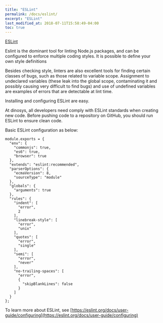 ```yaml
---
title: "ESLint"
permalink: /docs/eslint/
excerpt: "ESLint"
last_modified_at: 2018-07-11T15:58:49-04:00
toc: true
---
```


[ESLint](https://eslint.org/)

Eslint is the dominant tool for linting Node.js packages, and can be configured to enforce multiple coding styles. It is possible to define your own style definitions

Besides checking style, linters are also excellent tools for finding certain classes of bugs, such as those related to variable scope. Assignment to undeclared variables (these leak into the global scope, contaminating it and possibly causing very difficult to find bugs) and use of undefined variables are examples of errors that are detectable at lint time.

Installing and configuring ESLint are easy.

At dinosys, all developers need comply with ESLint standards when creating new code. Before pushing code to a repository on GitHub, you should run ESLint to ensure clean code.

Basic ESLint configuration as below:
```
module.exports = {
  "env": {
    "commonjs": true,
    "es6": true,
    "browser": true
  },
  "extends": "eslint:recommended",
  "parserOptions": {
    "ecmaVersion": 8,
    "sourceType": "module"
  },
  "globals": {
    "arguments": true
  },
  "rules": {
    "indent": [
      "error",
      2
    ],
    "linebreak-style": [
      "error",
      "unix"
    ],
    "quotes": [
      "error",
      "single"
    ],
    "semi": [
      "error",
      "never"
    ],
    "no-trailing-spaces": [
      "error",
      {
        "skipBlankLines": false
      }
    ]
  }
};
```

To learn more about ESLint, see [https://eslint.org/docs/user-guide/configuring](https://eslint.org/docs/user-guide/configuring)
